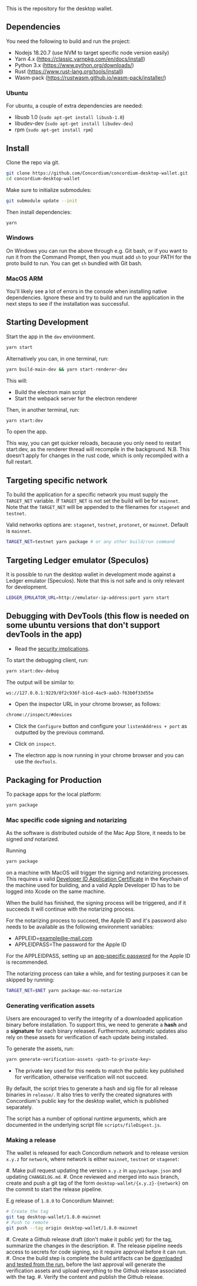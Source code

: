 This is the repository for the desktop wallet.

## Dependencies

You need the following to build and run the project:

-   Nodejs 18.20.7 (use NVM to target specific node version easily)
-   Yarn 4.x (https://classic.yarnpkg.com/en/docs/install)
-   Python 3.x (https://www.python.org/downloads/)
-   Rust (https://www.rust-lang.org/tools/install)
-   Wasm-pack (https://rustwasm.github.io/wasm-pack/installer/)

### Ubuntu

For ubuntu, a couple of extra dependencies are needed:

-   libusb 1.0 (`sudo apt-get install libusb-1.0`)
-   libudev-dev (`sudo apt-get install libudev-dev`)
-   rpm (`sudo apt-get install rpm`)

## Install

Clone the repo via git.

```bash
git clone https://github.com/Concordium/concordium-desktop-wallet.git
cd concordium-desktop-wallet
```

Make sure to initialize submodules:

```bash
git submodule update --init
```

Then install dependencies:

```bash
yarn
```

### Windows

On Windows you can run the above through e.g. Git bash, or if you want to run it from the Command Prompt, then
you must add `sh` to your PATH for the proto build to run. You can get `sh` bundled with Git bash.

### MacOS ARM

You'll likely see a lot of errors in the console when installing native dependencies. Ignore these and try to
build and run the application in the next steps to see if the installation was successful.

## Starting Development

Start the app in the `dev` environment.

```bash
yarn start
```

Alternatively you can, in one terminal, run:

```bash
yarn build-main-dev && yarn start-renderer-dev
```

This will:

-   Build the electron main script
-   Start the webpack server for the electron renderer

Then, in another terminal, run:

```bash
yarn start:dev
```

To open the app.

This way, you can get quicker reloads, because you only need to restart start:dev,
as the renderer thread will recompile in the background. N.B. This doesn't apply for changes in the rust code,
which is only recompiled with a full restart.

## Targeting specific network

To build the application for a specific network you must supply the `TARGET_NET` variable. If `TARGET_NET` is not
set the build will be for `mainnet`. Note that the `TARGET_NET` will be appended to the filenames for
`stagenet` and `testnet`.

Valid networks options are: `stagenet`, `testnet`, `protonet`, or `mainnet`. Default is `mainnet`.

```bash
TARGET_NET=testnet yarn package # or any other build/run command
```

## Targeting Ledger emulator (Speculos)

It is possible to run the desktop wallet in development mode against a Ledger emulator (Speculos). Note
that this is not safe and is only relevant for development.

```bash
LEDGER_EMULATOR_URL=http://emulator-ip-address:port yarn start
```

## Debugging with DevTools (this flow is needed on some ubuntu versions that don't support devTools in the app)

-   Read the [security implications](https://nodejs.org/en/learn/getting-started/debugging).

To start the debugging client, run:

```bash
yarn start:dev-debug
```

The output will be similar to:

```bash
ws://127.0.0.1:9229/0f2c936f-b1cd-4ac9-aab3-f63b0f33d55e
```

-   Open the inspector URL in your chrome browser, as follows:

```bash
chrome://inspect/#devices
```

-   Click the `Configure` button and configure your `listenAddress + port` as outputted by the previous command.

-   Click on `inspect`.

-   The electron app is now running in your chrome browser and you can use the `devTools`.

## Packaging for Production

To package apps for the local platform:

```bash
yarn package
```

### Mac specific code signing and notarizing

As the software is distributed outside of the Mac App Store, it needs to be signed _and_ notarized.

Running

```bash
yarn package
```

on a machine with MacOS will trigger the signing and notarizing processes. This requires a valid [Developer ID Application Certificate](https://developer.apple.com/support/certificates/) in the Keychain of the machine used for building, and a valid Apple Developer ID has to be logged into Xcode on the same machine.

When the build has finished, the signing process will be triggered, and if it succeeds it will continue with the notarizing process.

For the notarizing process to succeed, the Apple ID and it's password also needs to be available as the following
environment variables:

-   APPLEID=<example@e-mail.com>
-   APPLEIDPASS=The password for the Apple ID

For the APPLEIDPASS, setting up an [app-specific password](https://support.apple.com/en-us/HT204397) for the Apple ID is recommended.

The notarizing process can take a while, and for testing purposes it can be skipped by running:

```bash
TARGET_NET=$NET yarn package-mac-no-notarize
```

### Generating verification assets

Users are encouraged to verify the integrity of a downloaded application binary before installation. To support this, we need to generate a **hash** and a **signature** for each binary released. Furthermore, automatic updates also rely on these assets for verification of each update being installed.

To generate the assets, run:

```bash
yarn generate-verification-assets <path-to-private-key>
```

-   The private key used for this needs to match the public key published for verification, otherwise verification will not succeed.

By default, the script tries to generate a hash and sig file for all release binaries in `release/`. It also tries to verify the created signatures with Concordium's public key for the desktop wallet, which is published separately.

The script has a number of optional runtime arguments, which are documented in the underlying script file `scripts/fileDigest.js`.

### Making a release

The wallet is released for each Concordium network and to release version `x.y.z` for `network`, where network is either `mainnet`, `testnet` or `stagenet`:

#. Make pull request updating the version `x.y.z` in `app/package.json` and updating `CHANGELOG.md`.
#. Once reviewed and merged into `main` branch, create and push a git tag of the form `desktop-wallet/{x.y.z}-{network}` on the commit to start the release pipeline.

   E.g release of `1.8.0` to Concordium Mainnet:

   ```sh
   # Create the tag
   git tag desktop-wallet/1.8.0-mainnet
   # Push to remote
   git push --tag origin desktop-wallet/1.8.0-mainnet
   ```

#. Create a Github release draft (don't make it public yet) for the tag, summarize the changes in the description.
#. The release pipeline needs access to secrets for code signing, so it require approval before it can run.
#. Once the build step is complete the build artifacts can be [downloaded and tested from the run.](https://github.com/Concordium/concordium-desktop-wallet/actions/workflows/release.yaml) before the last approval will generate the verification assets and upload everything to the Github release associated with the tag.
#. Verify the content and publish the Github release.
